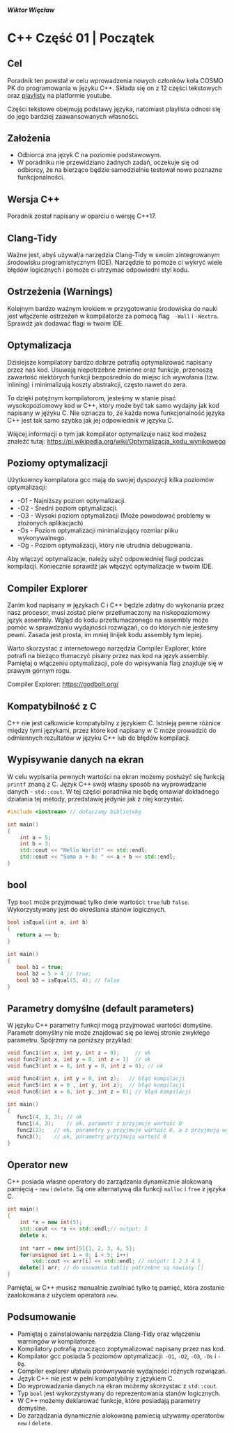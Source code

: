 ##### Wiktor Więcław 
# C++ Część 01 | Początek

## Cel
Poradnik ten powstał w celu wprowadzenia nowych członków koła COSMO PK do programowania w języku C++. Składa się on z 12 części tekstowych oraz  [playlisty](https://www.youtube.com/playlist?list=PLODTTsk7ci-DdMLwsjcGSGTyoK4-0X17X) na platformie youtube.

Części tekstowe obejmują podstawy języka, natomiast playlista odnosi się do jego bardziej zaawansowanych własności.

## Założenia
* Odbiorca zna język C na poziomie podstawowym.
* W poradniku nie przewidziano żadnych zadań, oczekuje się od odbiorcy, że na bierząco będzie samodzielnie testował nowo poznazne funkcjonalności.

## Wersja C++
Poradnik został napisany w oparciu o wersję C++17.

## Clang-Tidy
Ważne jest, abyś używał/a narzędzia Clang-Tidy w swoim zintegrowanym środowisku programistycznym (IDE). Narzędzie to pomoże ci wykryć wiele błędów logicznych i pomoże ci utrzymać odpowiedni styl kodu. 

## Ostrzeżenia (Warnings)
Kolejnym bardzo ważnym krokiem w przygotowaniu środowiska do nauki jest włączenie ostrzeżeń w kompilatorze za pomocą flag
``` -Wall``` i ```-Wextra```.  Sprawdż jak dodawać flagi w twoim IDE.

## Optymalizacja
Dzisiejsze kompilatory bardzo dobrze potrafią optymalizować napisany przez nas kod. Usuwają niepotrzebne zmienne oraz funkcje, przenoszą zawartość niektórych funkcji bezpośrednio do miejsc ich wywołania (tzw. inlining) i minimalizują koszty abstrakcji, często nawet do zera.

To dzięki potężnym kompilatorom, jesteśmy w stanie pisać wysokopoziomowy kod w C++, który może być tak samo wydajny jak kod napisany w języku C. Nie oznacza to, że każda nowa funkcjonalność języka C++ jest tak samo szybka jak jej odpowiednik w języku C. 

Więcej informacji o tym jak kompilator optymalizuje nasz kod możesz znaleźć tutaj:
https://pl.wikipedia.org/wiki/Optymalizacja_kodu_wynikowego

## Poziomy optymalizacji
Użytkowncy kompilatora gcc mają do swojej dyspozycji kilka poziomów optymalizacji:
* -O1 - Najniższy poziom optymalizacji.
* -O2 - Średni poziom optymalizacji.
* -O3 - Wysoki poziom optymalizacji (Może powodować problemy w złożonych aplikacjach)
* -Os - Poziom optymalizacji minimalizujący rozmiar pliku wykonywalnego.
* -Og - Poziom optymalizacji, który nie utrudnia debugowania.

Aby włączyć optymalizacje, należy użyć odpowiedniej flagi podczas kompilacji. Koniecznie sprawdź jak włączyć optymalizacje w twoim IDE.

## Compiler Explorer
Zanim kod napisany w językach C i C++ będzie zdatny do wykonania przez nasz procesor, musi zostać pierw przetłumaczony na niskopoziomowy język assembly. Wgląd do kodu przetłumaczonego na assembly może pomóc w sprawdzaniu wydajności rozwiązań, co do których nie jesteśmy pewni. Zasada jest prosta, im mniej linijek kodu assembly tym lepiej.

Warto skorzystać z internetowego narzędzia Compiler Explorer, które potrafi na bieżąco tłumaczyć pisany przez nas kod na język assembly. Pamiętaj o włączeniu optymalizacji, pole do wpisywania flag znajduje się w prawym górnym rogu.

Compiler Explorer:
https://godbolt.org/

## Kompatybilność z C
C++ nie jest całkowicie kompatybilny z językiem C. Istnieją pewne różnice między tymi językami, przez które kod napisany w C może prowadzić do odmiennych rezultatów w języku C++ lub do błędów kompilacji.

## Wypisywanie danych na ekran
W celu wypisania pewnych wartości na ekran możemy posłużyć się funkcją ```printf``` znaną z C. Język C++  swój własny sposób na wyprowadzanie danych - ```std::cout```. W tej części poradnika nie będę omawiał dokładnego działania tej metody, przedstawię jedynie jak z niej korzystać.

```c++
#include <iostream> // dołączamy bibliotekę

int main()
{
    int a = 5;
    int b = 3;
    std::cout << "Hello World!" << std::endl;
    std::cout << "Suma a + b: " << a + b << std::endl;
}
```

##  bool
Typ ```bool``` może przyjmować tylko dwie wartości: ```true``` lub ```false```. Wykorzystywany jest do określania stanów logicznych.

```c++
bool isEqual(int a, int b)
{
   return a == b;
}

int main()
{
   bool b1 = true;
   bool b2 = 5 > 4 // true;
   bool b3 = isEqual(5, 4); // false
}
```

## Parametry domyślne (default parameters)
W języku C++ parametry funkcji mogą przyjmować wartości domyślne. Parametr domyślny nie może znajdować się po lewej stronie zwykłego parametru. Spójrzmy na poniższy przykład:
```c++
void func1(int x, int y, int z = 0);     // ok
void func2(int x, int y = 0, int z = 1)  // ok
void func3(int x = 0, int y = 0, int z = 0); // ok

void func4(int x, int y = 0, int z);   // błąd kompilacji
void func5(int x = 0 , int y, int z);  // błąd kompilacji
void func6(int x = 0, int y, int z = 0); // błąd kompilacji

int main()
{
   func1(4, 3, 3); // ok
   func1(4, 3);    // ok, parametr z przyjmuje wartość 0
   func2(2);   // ok, parametry y przyjmuje wartość 0, a z przyjmują wartość 1
   func3();    // ok, parametry przyjmują wartość 0
}
```

## Operator new
C++ posiada własne operatory do zarządzania dynamicznie alokowaną pamięcią - ```new``` i ```delete```. Są one alternatywą dla funkcji ```malloc``` i ```free``` z języka C.

```c++
int main()
{
    int *x = new int(5);
    std::cout << *x << std::endl;// output: 5
    delete x;
    
    int *arr = new int[5]{1, 2, 3, 4, 5};
    for(unsigned int i = 0; i < 5; i++)
        std::cout << arr[i] << std::endl; // output: 1 2 3 4 5
    delete[] arr; // do usuwania tablic potrzebne są nawiasy []
}
```

Pamiętaj, w C++ musisz manualnie zwalniać tylko tę pamięć, która zostanie zaalokowana z użyciem operatora ```new```. 

## Podsumowanie
* Pamiętaj o zainstalowaniu narzędzia Clang-Tidy oraz włączeniu warningów w kompilatorze.
* Kompilatory potrafią znacząco zoptymalizować napisany przez nas kod.
* Kompilator gcc posiada 5 poziomów optymalizacji: ```-O1```, ```-O2```, ```-O3```, ```-Os``` i ```-Og```.
* Compiler explorer ułatwia porównywanie wydajności różnych rozwiązań.
* Język C++ nie jest w pełni kompatybilny z językiem C.
* Do wyprowadzania danych na ekran możemy skorzystac z ```std::cout```.
* Typ ```bool``` jest wykorzystywany do reprezentowania stanów logicznych.
* W C++ możemy deklarować funkcje, które posiadają parametry domyślne.
* Do zarządzania dynamicznie alokowaną pamiecią używamy operatorów ```new``` i ```delete```.
